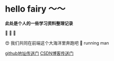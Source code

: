 # hello fairy ～～

**此处是个人的一些学习资料整理记录**

:tada: :tada: :tada:  

:heart_eyes: 我们共同在前端这个大海洋里奔跑吧 :runner: running man

[github地址传送门](https://github.com/xujingyingyes/xujingyingyes.github.io)
[CSDN博客传送门](https://blog.csdn.net/qq_40968685/article/details/109452461#comments_13686437)
